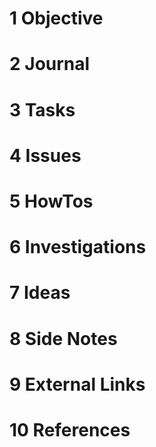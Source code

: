 # 1 Objective

# 2 Journal

# 3 Tasks

# 4 Issues

# 5 HowTos

# 6 Investigations

# 7 Ideas

# 8 Side Notes

# 9 External Links

# 10 References
